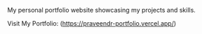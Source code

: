 My personal portfolio website showcasing my projects and skills.

Visit My Portfolio: (https://praveendr-portfolio.vercel.app/)

